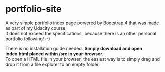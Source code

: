 # portfolio-site

A very simple portfolio index page powered by Bootstrap 4 that was made as part of my Udacity course.<br>
It does not exceed the specifications, because there is an other personal portfolio following! :-)

There is no installation guide needed. <b>Simply download and open index.html placed within /src in your browser.</b><br>
To open a HTML file in your browser, the easiest way is to simply drag and drop it from a file explorer to an empty folder.
